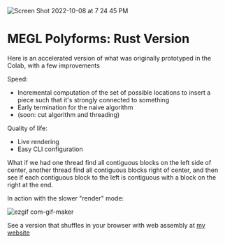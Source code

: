 ![Screen Shot 2022-10-08 at 7 24 45 PM](https://user-images.githubusercontent.com/10949560/194731058-21ec39ac-7e6d-41ae-a192-9a894b1ceff1.png)
# MEGL Polyforms: Rust Version

Here is an accelerated version of what was originally prototyped in the Colab, with a few improvements

Speed:
- Incremental computation of the set of possible locations to insert a piece such that it's strongly connected to something
- Early termination for the naive algorithm
- (soon: cut algorithm and threading)

Quality of life:
- Live rendering
- Easy CLI configuration

What if we had one thread find all contiguous blocks on the left side of center, another thread find all contiguous blocks right of center, and then see if each contiguous block to the left is contiguous with a block on the right at the end. 

In action with the slower "render" mode:

![ezgif com-gif-maker](https://user-images.githubusercontent.com/10949560/194731222-e064426f-8062-4b7e-adff-b05912c98736.gif)

See a version that shuffles in your browser with web assembly at [my website](https://dgramop.xyz/blocks.html)
